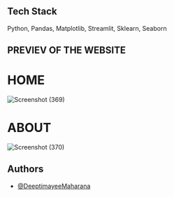 
## Tech Stack

Python, Pandas, Matplotlib, Streamlit, Sklearn, Seaborn 


## PREVIEV OF THE WEBSITE

# HOME
![Screenshot (369)](https://user-images.githubusercontent.com/73513838/164440842-89d28534-b595-40cb-875a-06efa6008f33.png)

# ABOUT
![Screenshot (370)](https://user-images.githubusercontent.com/73513838/164440654-e20a7733-759f-4abd-9783-2eaca2c0cafb.png)
## Authors

- [@DeeptimayeeMaharana](https://github.com/Dee-6777)

